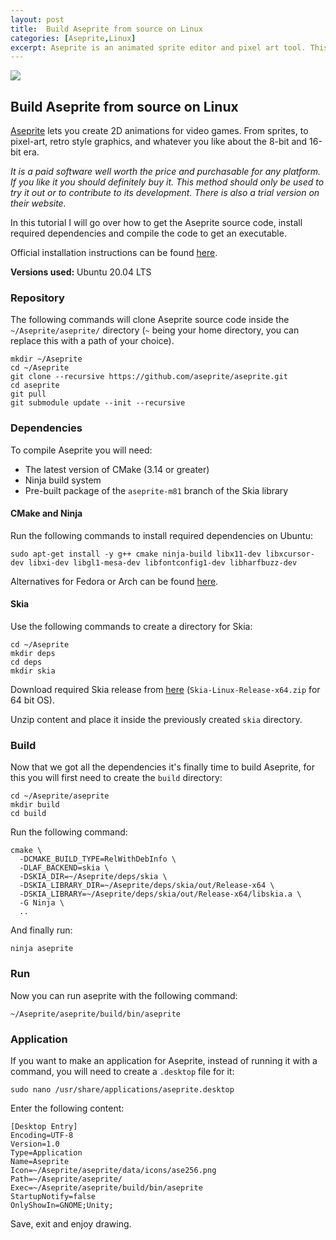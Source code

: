 ```yaml
---
layout: post
title:  Build Aseprite from source on Linux
categories: [Aseprite,Linux]
excerpt: Aseprite is an animated sprite editor and pixel art tool. This tutorial shows how to install it on Linux OS.
---
```


![]({{site.baseurl}}/images/2021-09-23-build-aseprite-from-source-on-linux.png)

## Build Aseprite from source on Linux 

[Aseprite](https://www.aseprite.org/) lets you create 2D animations for video games. From sprites, to pixel-art, retro style graphics, and whatever you like about the 8-bit and 16-bit era.

*It is a paid software well worth the price and purchasable for any platform. If you like it you should definitely buy it. This method should only be used to try it out or to contribute to its development. There is also a trial version on their website.*

In this tutorial I will go over how to get the Aseprite source code, install required dependencies and compile the code to get an executable.

Official installation instructions can be found [here](https://github.com/aseprite/aseprite/blob/main/INSTALL.md).

**Versions used:** Ubuntu 20.04 LTS

### Repository

The following commands will clone Aseprite source code inside the `~/Aseprite/aseprite/` directory (`~` being your home directory, you can replace this with a path of your choice).

```
mkdir ~/Aseprite
cd ~/Aseprite
git clone --recursive https://github.com/aseprite/aseprite.git
cd aseprite
git pull
git submodule update --init --recursive
```

### Dependencies

To compile Aseprite you will need:

- The latest version of CMake (3.14 or greater)
- Ninja build system
- Pre-built package of the `aseprite-m81` branch of the Skia library

#### CMake and Ninja

Run the following commands to install required dependencies on Ubuntu:

```
sudo apt-get install -y g++ cmake ninja-build libx11-dev libxcursor-dev libxi-dev libgl1-mesa-dev libfontconfig1-dev libharfbuzz-dev
```

Alternatives for Fedora or Arch can be found [here](https://github.com/aseprite/aseprite/blob/main/INSTALL.md#linux-dependencies).

#### Skia

Use the following commands to create a directory for Skia:

```
cd ~/Aseprite
mkdir deps
cd deps
mkdir skia
```

Download required Skia release from [here](https://github.com/aseprite/skia/releases/tag/m81-b607b32047) (`Skia-Linux-Release-x64.zip` for 64 bit OS).

Unzip content and place it inside the previously created `skia` directory.

### Build

Now that we got all the dependencies it's finally time to build Aseprite, for this you will first need to create the `build` directory:

```
cd ~/Aseprite/aseprite
mkdir build
cd build
```

Run the following command:

```
cmake \
  -DCMAKE_BUILD_TYPE=RelWithDebInfo \
  -DLAF_BACKEND=skia \
  -DSKIA_DIR=~/Aseprite/deps/skia \
  -DSKIA_LIBRARY_DIR=~/Aseprite/deps/skia/out/Release-x64 \
  -DSKIA_LIBRARY=~/Aseprite/deps/skia/out/Release-x64/libskia.a \
  -G Ninja \
  ..
```

And finally run:

```
ninja aseprite
```

### Run

Now you can run aseprite with the following command:

```
~/Aseprite/aseprite/build/bin/aseprite
```

### Application

If you want to make an application for Aseprite, instead of running it with a command, you will need to create a `.desktop` file for it:

```
sudo nano /usr/share/applications/aseprite.desktop
```

Enter the following content:

```
[Desktop Entry]
Encoding=UTF-8
Version=1.0
Type=Application
Name=Aseprite
Icon=~/Aseprite/aseprite/data/icons/ase256.png
Path=~/Aseprite/aseprite/
Exec=~/Aseprite/aseprite/build/bin/aseprite
StartupNotify=false
OnlyShowIn=GNOME;Unity;
```

Save, exit and enjoy drawing.
